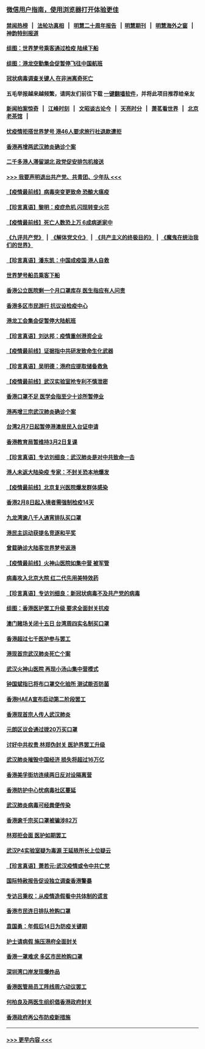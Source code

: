 ### [微信用户指南，使用浏览器打开体验更佳](https://github.com/gfw-breaker/banned-news1/blob/master/indexes/wechat-guide.md?t=0)
#### [禁闻热榜](热点新闻.md?t=0)  &nbsp;&nbsp;|&nbsp;&nbsp; [法轮功真相](https://github.com/gfw-breaker/truth/blob/master/README.md?t=0) &nbsp;&nbsp;|&nbsp;&nbsp; [明慧二十周年报告](https://github.com/gfw-breaker/mh-reports/blob/master/README.md?t=0) &nbsp;&nbsp;|&nbsp;&nbsp;[明慧期刊](https://github.com/gfw-breaker/mh-qikan) &nbsp;&nbsp;|&nbsp;&nbsp; [明慧海外之窗](https://github.com/gfw-breaker/mh-news/blob/master/README.md?t=0) &nbsp;&nbsp;|&nbsp;&nbsp; [神韵特别报道](https://github.com/gfw-breaker/mh-news/blob/master/shenyun.md?t=0)
#### [组图：世界梦号乘客通过检疫 陆续下船](../pages/nsc415/n11858302.md?t=02111933) 
#### [组图：港龙空勤集会促暂停飞往中国航班](../pages/nsc415/n11858190.md?t=02111933) 
#### [冠状病毒调查关键人 在非洲离奇死亡](../pages/nsc415/n11859798.md?t=02111933) 
#### 五毛举报越来越频繁，请网友们前往下载 [一键翻墙软件](https://github.com/gfw-breaker/ssr-accounts)，并将此项目推荐给亲友
#### [新闻拍案惊奇](https://github.com/gfw-breaker/banned-news1/blob/master/pages/link4.md) &nbsp;&nbsp;|&nbsp;&nbsp; [江峰时刻](https://github.com/gfw-breaker/banned-news1/blob/master/pages/link4.md) &nbsp;&nbsp;|&nbsp;&nbsp; [文昭谈古论今](https://github.com/gfw-breaker/banned-news1/blob/master/pages/link4.md) &nbsp;&nbsp;|&nbsp;&nbsp; [天亮时分](https://github.com/gfw-breaker/banned-news1/blob/master/pages/link4.md) &nbsp;&nbsp;|&nbsp;&nbsp; [萧茗看世界](https://github.com/gfw-breaker/banned-news1/blob/master/pages/link4.md) &nbsp;&nbsp;|&nbsp;&nbsp; [北京老茶馆](https://github.com/gfw-breaker/banned-news1/blob/master/pages/link4.md) &nbsp;&nbsp;|&nbsp;&nbsp; 
#### [忧疫情拒搭世界梦号 港46人要求旅行社退款遭拒](../pages/nsc415/n11859849.md?t=02111933) 
#### [香港再增两武汉肺炎确诊个案](../pages/nsc415/n11859833.md?t=02111933) 
#### [二千多港人滞留湖北 政党促安排包机接送](../pages/nsc415/n11859831.md?t=02111933) 
#### [>>> 我要声明退出共产党、共青团、少年队 <<<](https://github.com/begood0513/goodnews/blob/master/quit/letter.md) 
#### [【疫情最前线】病毒突变更致命 恐酿大瘟疫](../pages/nsc415/n11859604.md?t=02111933) 
#### [【珍言真语】黎明：疫症危机 闪现转变火花](../pages/nsc415/n11859199.md?t=02111933) 
#### [【疫情最前线】死亡人数恐上万 6成病逝家中](../pages/nsc415/n11856687.md?t=02111933) 
#### [《九评共产党》](https://github.com/begood0513/9ping.md/blob/master/README.md) &nbsp;|&nbsp; [《解体党文化》](../../../../jtdwh.md/blob/master/README.md)  &nbsp;|&nbsp; [《共产主义的终极目的》](../../../../gczydzjmd.md/blob/master/README.md) &nbsp;|&nbsp; [《魔鬼在统治我们的世界》](../../../../mgztzwmdsj.md/blob/master/README.md) 
#### [【珍言真语】潘东凯：中国成疫国 港人自救](../pages/nsc415/n11856962.md?t=02111933) 
#### [世界梦号船员乘客下船](../pages/nsc415/n11856883.md?t=02111933) 
#### [香港公立医院剩一个月口罩库存 医生指应有人问责](../pages/nsc415/n11856875.md?t=02111933) 
#### [香港多区市民游行 抗议设检疫中心](../pages/nsc415/n11856866.md?t=02111933) 
#### [港龙工会集会促暂停大陆航班](../pages/nsc415/n11856840.md?t=02111933) 
#### [【珍言真语】刘达邦：疫情重创港资企业](../pages/nsc415/n11854274.md?t=02111933) 
#### [【疫情最前线】证据指中共研发致命生化武器](../pages/nsc415/n11853087.md?t=02111933) 
#### [【珍言真语】吴明德：港府应提取储备救急](../pages/nsc415/n11852734.md?t=02111933) 
#### [【疫情最前线】武汉实验室抢专利不慎泄密](../pages/nsc415/n11850310.md?t=02111933) 
#### [香港口罩不足 医学会指至少十诊所暂停业](../pages/nsc415/n11850301.md?t=02111933) 
#### [港再增三宗武汉肺炎确诊个案](../pages/nsc415/n11850328.md?t=02111933) 
#### [台湾2月7日起暂停港澳居民入台证申请](../pages/nsc415/n11850304.md?t=02111933) 
#### [香港教育局暂维持3月2日复课](../pages/nsc415/n11850260.md?t=02111933) 
#### [【珍言真语】专访刘细良：武汉肺炎是对中共致命一击](../pages/nsc415/n11849934.md?t=02111933) 
#### [港人未返大陆染疫 专家：不封关恐本地爆发](../pages/nsc415/n11848021.md?t=02111933) 
#### [【疫情最前线】北京复兴医院爆发群体感染](../pages/nsc415/n11847626.md?t=02111933) 
#### [香港2月8日起入境者需强制检疫14天](../pages/nsc415/n11847658.md?t=02111933) 
#### [九龙湾逾八千人通宵排队买口罩](../pages/nsc415/n11847647.md?t=02111933) 
#### [港民主运动获提名竞逐和平奖](../pages/nsc415/n11847633.md?t=02111933) 
#### [曾载确诊大陆客世界梦号返港](../pages/nsc415/n11847608.md?t=02111933) 
#### [【疫情最前线】火神山医院如集中营 被军管](../pages/nsc415/n11847524.md?t=02111933) 
#### [病毒攻入北京大院 红二代先用美特效药](../pages/nsc415/n11847427.md?t=02111933) 
#### [【珍言真语】专访刘细良：新冠状病毒不及共产党的病毒](../pages/nsc415/n11847164.md?t=02111933) 
#### [组图：香港医护罢工升级 要求全面封关抗疫](../pages/nsc415/n11844107.md?t=02111933) 
#### [澳门赌场关闭十五日 台湾周四实名制买口罩](../pages/nsc415/n11845083.md?t=02111933) 
#### [香港超过七千医护参与罢工](../pages/nsc415/n11845051.md?t=02111933) 
#### [港现首宗武汉肺炎死亡个案](../pages/nsc415/n11844998.md?t=02111933) 
#### [武汉火神山医院 再现小汤山集中营模式](../pages/nsc415/n11844763.md?t=02111933) 
#### [钟国斌指已将布口罩交化验所 测试能否防菌](../pages/nsc415/n11842783.md?t=02111933) 
#### [香港HAEA宣布启动第二阶段罢工](../pages/nsc415/n11842723.md?t=02111933) 
#### [香港现首宗人传人武汉肺炎](../pages/nsc415/n11842766.md?t=02111933) 
#### [元朗区议会通过拨20万买口罩](../pages/nsc415/n11842754.md?t=02111933) 
#### [讨好中共权贵 林郑伪封关 医护界罢工升级](../pages/nsc415/n11842359.md?t=02111933) 
#### [武汉肺炎摧毁中国经济 损失将超过16万亿](../pages/nsc415/n11839723.md?t=02111933) 
#### [香港美孚街坊连续两日反对设隔离营](../pages/nsc415/n11839962.md?t=02111933) 
#### [香港防护中心忧病毒社区蔓延](../pages/nsc415/n11839933.md?t=02111933) 
#### [武汉肺炎病毒可经粪便传染](../pages/nsc415/n11839939.md?t=02111933) 
#### [香港逾千宗买口罩被骗涉82万](../pages/nsc415/n11839914.md?t=02111933) 
#### [林郑拒会面 医护如期罢工](../pages/nsc415/n11839892.md?t=02111933) 
#### [武汉P4实验室疑为毒源 王延轶所长上位疑云](../pages/nsc415/n11835543.md?t=02111933) 
#### [【珍言真语】萧若元:武汉疫情或令中共亡党](../pages/nsc415/n11829394.md?t=02111933) 
#### [国际特赦报告促设独立调查香港警暴](../pages/nsc415/n11833845.md?t=02111933) 
#### [专访吕秉权：从疫情造假看中共体制的谎言](../pages/nsc415/n11833813.md?t=02111933) 
#### [香港市民连日排队抢购口罩](../pages/nsc415/n11833794.md?t=02111933) 
#### [袁国勇：年假后14日为防疫关键期](../pages/nsc415/n11831088.md?t=02111933) 
#### [护士请病假 施压港府全面封关](../pages/nsc415/n11831030.md?t=02111933) 
#### [香港一罩难求 多区市民抢购口罩](../pages/nsc415/n11831002.md?t=02111933) 
#### [深圳湾口岸发现爆炸品](../pages/nsc415/n11828802.md?t=02111933) 
#### [香港医管局员工阵线周六动议罢工](../pages/nsc415/n11828762.md?t=02111933) 
#### [何柏良及两医生组织倡香港政府封关](../pages/nsc415/n11828749.md?t=02111933) 
#### [香港政府再公布防疫新措施](../pages/nsc415/n11828716.md?t=02111933) 

----
#### [ >>> 更早内容 <<< ](../indexes/nsc415-earlier.md)
